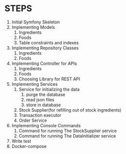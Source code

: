 # STEPS

1. Initial Symfony Skeleton
2. Implementing Models
   1. Ingredients
   2. Foods
   3. Table constraints and indexes
3. Implementing Repository Classes
   1. Ingredients
   2. Foods
4. Implementing Controller for APIs 
   1. Ingredients
   2. Foods
   3. Choosing Library for REST API
5. Implementing Services
   1. Service for initializing the data
      1. purge the database
      2. read json files
      3. store in database
   2. Stock Supplier(for refilling out of stock ingredients)
   3. Transaction executor 
   4. Order Service
6. Implementing Console Commands
   1. Command for running The StockSupplier service
   2. Command for running The DataInitializer service
7. Write test
8. Docker-compose
